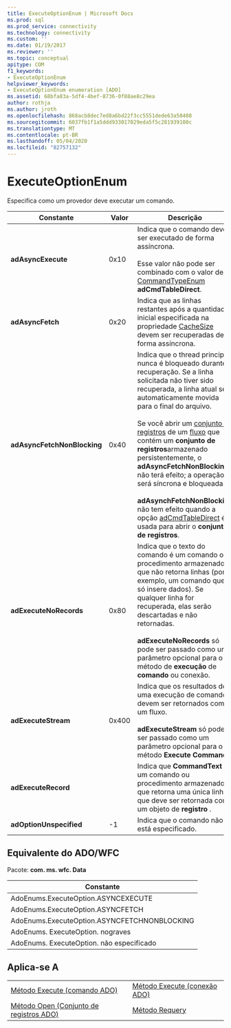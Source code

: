 ```yaml
---
title: ExecuteOptionEnum | Microsoft Docs
ms.prod: sql
ms.prod_service: connectivity
ms.technology: connectivity
ms.custom: ''
ms.date: 01/19/2017
ms.reviewer: ''
ms.topic: conceptual
apitype: COM
f1_keywords:
- ExecuteOptionEnum
helpviewer_keywords:
- ExecuteOptionEnum enumeration [ADO]
ms.assetid: 68bfa83a-5df4-4bef-8736-0f88ae8c29ea
author: rothja
ms.author: jroth
ms.openlocfilehash: 868acb8dec7ed8a6bd22f3cc5551dede63a50408
ms.sourcegitcommit: 6037fb1f1a5ddd933017029eda5f5c281939100c
ms.translationtype: MT
ms.contentlocale: pt-BR
ms.lasthandoff: 05/04/2020
ms.locfileid: "82757132"
---
```

# <a name="executeoptionenum"></a>ExecuteOptionEnum
Especifica como um provedor deve executar um comando.  
  
|Constante|Valor|Descrição|  
|--------------|-----------|-----------------|  
|**adAsyncExecute**|0x10|Indica que o comando deve ser executado de forma assíncrona.<br /><br /> Esse valor não pode ser combinado com o valor de [CommandTypeEnum](../../../ado/reference/ado-api/commandtypeenum.md) **adCmdTableDirect**.|  
|**adAsyncFetch**|0x20|Indica que as linhas restantes após a quantidade inicial especificada na propriedade [CacheSize](../../../ado/reference/ado-api/cachesize-property-ado.md) devem ser recuperadas de forma assíncrona.|  
|**adAsyncFetchNonBlocking**|0x40|Indica que o thread principal nunca é bloqueado durante a recuperação. Se a linha solicitada não tiver sido recuperada, a linha atual será automaticamente movida para o final do arquivo.<br /><br /> Se você abrir um [conjunto de registros](../../../ado/reference/ado-api/recordset-object-ado.md) de um [fluxo](../../../ado/reference/ado-api/stream-object-ado.md) que contém um **conjunto de registros**armazenado persistentemente, o **adAsyncFetchNonBlocking** não terá efeito; a operação será síncrona e bloqueada.<br /><br /> **adAsynchFetchNonBlocking** não tem efeito quando a opção [adCmdTableDirect](../../../ado/reference/ado-api/commandtypeenum.md) é usada para abrir o **conjunto de registros**.|  
|**adExecuteNoRecords**|0x80|Indica que o texto do comando é um comando ou procedimento armazenado que não retorna linhas (por exemplo, um comando que só insere dados). Se qualquer linha for recuperada, elas serão descartadas e não retornadas.<br /><br /> **adExecuteNoRecords** só pode ser passado como um parâmetro opcional para o método de **execução** de **comando** ou conexão.|  
|**adExecuteStream**|0x400|Indica que os resultados de uma execução de comando devem ser retornados como um fluxo.<br /><br /> **adExecuteStream** só pode ser passado como um parâmetro opcional para o método **Execute Command** .|  
|**adExecuteRecord**||Indica que **CommandText** é um comando ou procedimento armazenado que retorna uma única linha que deve ser retornada como um objeto de **registro** .|  
|**adOptionUnspecified**|-1|Indica que o comando não está especificado.|  
  
## <a name="adowfc-equivalent"></a>Equivalente do ADO/WFC  
 Pacote: **com. ms. wfc. Data**  
  
|Constante|  
|--------------|  
|AdoEnums.ExecuteOption.ASYNCEXECUTE|  
|AdoEnums.ExecuteOption.ASYNCFETCH|  
|AdoEnums.ExecuteOption.ASYNCFETCHNONBLOCKING|  
|AdoEnums. ExecuteOption. nograves|  
|AdoEnums. ExecuteOption. não especificado|  
  
## <a name="applies-to"></a>Aplica-se A  
  
|||  
|-|-|  
|[Método Execute (comando ADO)](../../../ado/reference/ado-api/execute-method-ado-command.md)|[Método Execute (conexão ADO)](../../../ado/reference/ado-api/execute-method-ado-connection.md)|  
|[Método Open (Conjunto de registros ADO)](../../../ado/reference/ado-api/open-method-ado-recordset.md)|[Método Requery](../../../ado/reference/ado-api/requery-method.md)|
